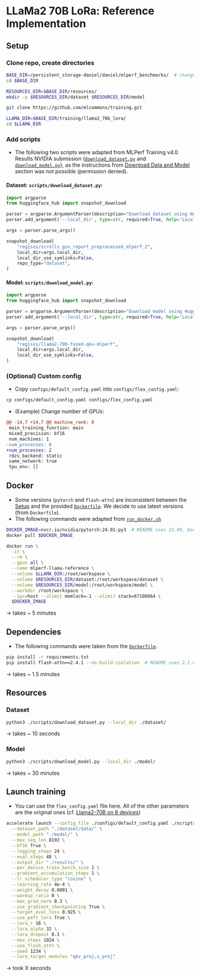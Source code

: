 # LLaMa2 70B LoRa: Reference Implementation

## Setup

### Clone repo, create directories

```bash
BASE_DIR=/persistent_storage-daniel/daniel/mlperf_benchmarks/  # change to your base directory
cd $BASE_DIR

RESOURCES_DIR=$BASE_DIR/resources/
mkdir -p $RESOURCES_DIR/dataset $RESOURCES_DIR/model

git clone https://github.com/mlcommons/training.git

LLAMA_DIR=$BASE_DIR/training/llama2_70b_lora/
cd $LLAMA_DIR
```

### Add scripts

- The following two scripts were adapted from MLPerf Training v4.0 Results NVIDIA submission ([`download_dataset.py`](https://github.com/mlcommons/training_results_v4.0/blob/main/NVIDIA/benchmarks/llama2_70b_lora/implementations/nemo/scripts/download_dataset.py) and [`download_model.py`](https://github.com/mlcommons/training_results_v4.0/blob/main/NVIDIA/benchmarks/llama2_70b_lora/implementations/nemo/scripts/download_model.py)), as the instructions from [Download Data and Model](https://github.com/mlcommons/training/blob/master/llama2_70b_lora/README.md#download-data-and-model) section was not possible (permission denied).

#### Dataset: `scripts/download_dataset.py`:

```python
import argparse
from huggingface_hub import snapshot_download

parser = argparse.ArgumentParser(description="Download dataset using Hugging Face Hub")
parser.add_argument('--local_dir', type=str, required=True, help='Local directory to download the dataset to')

args = parser.parse_args()

snapshot_download(
    "regisss/scrolls_gov_report_preprocessed_mlperf_2",
    local_dir=args.local_dir,
    local_dir_use_symlinks=False,
    repo_type="dataset",
)
```

#### Model: `scripts/download_model.py`:

```python
import argparse
from huggingface_hub import snapshot_download

parser = argparse.ArgumentParser(description="Download model using Hugging Face Hub")
parser.add_argument('--local_dir', type=str, required=True, help='Local directory to download the model to')

args = parser.parse_args()

snapshot_download(
    "regisss/llama2-70b-fused-qkv-mlperf",
    local_dir=args.local_dir,
    local_dir_use_symlinks=False,
)
```

### (Optional) Custom config

- Copy `configs/default_config.yaml` into `configs/flex_config.yaml`:

```bash
cp configs/default_config.yaml configs/flex_config.yaml
```

- (Example) Change number of GPUs:

```diff
@@ -14,7 +14,7 @@ machine_rank: 0
 main_training_function: main
 mixed_precision: bf16
 num_machines: 1
-num_processes: 8
+num_processes: 2
 rdzv_backend: static
 same_network: true
 tpu_env: []
```

## Docker

- Some versions (`pytorch` and `flash-attn`) are inconsistent between the [Setup](https://github.com/mlcommons/training/blob/master/llama2_70b_lora/README.md#setup) and the provided [`Dockerfile`](https://github.com/mlcommons/training/blob/master/llama2_70b_lora/Dockerfile). We decide to use latest versions (from `Dockerfile`).
- The following commands were adapted from [`run_docker.sh`](https://github.com/mlcommons/training/blob/master/llama2_70b_lora/run_docker.sh)

```bash
DOCKER_IMAGE=nvcr.io/nvidia/pytorch:24.01-py3  # README uses 23.09, Dockerfile uses 24.01
docker pull $DOCKER_IMAGE

docker run \
  -it \
  --rm \
  --gpus all \
  --name mlperf-llama-reference \
  --volume $LLAMA_DIR:/root/workspace \
  --volume $RESOURCES_DIR/dataset:/root/workspace/dataset \
  --volume $RESOURCES_DIR/model:/root/workspace/model \
  --workdir /root/workspace \
  --ipc=host --ulimit memlock=-1 --ulimit stack=67108864 \
  $DOCKER_IMAGE
```
-> takes ~ 5 minutes

## Dependencies

- The following commands were taken from the [`Dockerfile`](https://github.com/mlcommons/training/blob/master/llama2_70b_lora/Dockerfile#L7-L8).

```bash
pip install -r requirements.txt
pip install flash-attn==2.4.1 --no-build-isolation  # README uses 2.1.0, Dockerfile uses 2.4.1
```
-> takes ~ 1.5 minutes

## Resources

### Dataset

```bash
python3 ./scripts/download_dataset.py --local_dir ./dataset/
```
-> takes ~ 10 seconds

### Model

```bash
python3 ./scripts/download_model.py --local_dir ./model/
```
-> takes ~ 30 minutes

## Launch training

- You can use the `flex_config.yaml` file here. All of the other parameters are the original ones (cf. [Llama2-70B on 8 devices](https://github.com/mlcommons/training/blob/master/llama2_70b_lora/README.md#llama2-70b-on-8-devices))

```bash
accelerate launch --config_file ./configs/default_config.yaml ./scripts/train.py \
  --dataset_path "./dataset/data/" \
  --model_path "./model/" \
  --max_seq_len 8192 \
  --bf16 True \
  --logging_steps 24 \
  --eval_steps 48 \
  --output_dir "./results/" \
  --per_device_train_batch_size 1 \
  --gradient_accumulation_steps 1 \
  --lr_scheduler_type "cosine" \
  --learning_rate 4e-4 \
  --weight_decay 0.0001 \
  --warmup_ratio 0 \
  --max_grad_norm 0.3 \
  --use_gradient_checkpointing True \
  --target_eval_loss 0.925 \
  --use_peft_lora True \
  --lora_r 16 \
  --lora_alpha 32 \
  --lora_dropout 0.1 \
  --max_steps 1024 \
  --use_flash_attn \
  --seed 1234 \
  --lora_target_modules "qkv_proj,o_proj"
```
-> took X seconds
